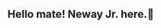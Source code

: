 ## Hello mate! Neway Jr. here.👋

<!--
**NewayJr/NewayJr** is a ✨ _special_ ✨ repository because its `README.md` (this file) appears on your GitHub profile.

Here are some ideas to get you started:

- 🔭 I’m currently working on ... A Private Project
- 🌱 I’m currently learning ... Web3
- 👯 I’m looking to collaborate on ... Side Projects
- 🤔 I’m looking for help with ...
- 💬 Ask me about ...
- 📫 How to reach me: ... Neway.Jr@hotmail.com
